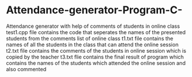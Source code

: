 # Attendance-generator-Program-C-
Attendance generator with help of comments of students in online class 
test1.cpp file contains the code that seperates the names of the presented students from the comments list of online class 
t1.txt file contains the names of all the students in the class that can attend the online session
t2.txt file contains the comments of the students in online session which is copied by the teacher
t3.txt flie contains the final result of program which contains the names of the students which attended the online session and also commented
